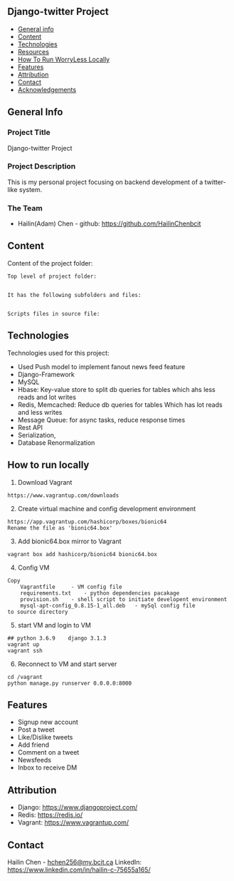 ## Django-twitter Project

- [General info](#general-info)
- [Content](#content)
- [Technologies](#technologies)
- [Resources](#resources)
- [How To Run WorryLess Locally](#how-to-run-worryless-locally)
- [Features](#features)
- [Attribution](#attribution)
- [Contact](#contact)
- [Acknowledgements](#acknowledgements)

## General Info

### Project Title 
Django-twitter Project

### Project Description
This is my personal project focusing on backend development of a twitter-like system.


### The Team
- Hailin(Adam) Chen - github: https://github.com/HailinChenbcit

## Content

Content of the project folder:

```
Top level of project folder:


It has the following subfolders and files:


Scripts files in source file:

```

## Technologies

Technologies used for this project:
- Used Push model to implement fanout news feed feature
- Django-Framework
- MySQL
- Hbase: Key-value store to split db queries for tables which ahs less reads and lot writes
- Redis, Memcached: Reduce db queries for tables Which has lot reads and less writes
- Message Queue: for async tasks, reduce response times
- Rest API 
- Serialization, 
- Database Renormalization

## How to run locally
1. Download Vagrant
```
https://www.vagrantup.com/downloads
```
2. Create virtual machine and config development environment
```
https://app.vagrantup.com/hashicorp/boxes/bionic64
Rename the file as 'bionic64.box'
```
3. Add bionic64.box mirror to Vagrant
```
vagrant box add hashicorp/bionic64 bionic64.box
```
4. Config VM
```
Copy 
    Vagrantfile     - VM config file
    requirements.txt    - python dependencies pacakage 
    provision.sh    - shell script to initiate developent environment
    mysql-apt-config_0.8.15-1_all.deb   - mySql config file
to source directory
```
5. start VM and login to VM
```
## python 3.6.9    django 3.1.3
vagrant up
vagrant ssh
```

6. Reconnect to VM and start server
```
cd /vagrant
python manage.py runserver 0.0.0.0:8000
```

## Features
- Signup new account
- Post a tweet
- Like/Dislike tweets
- Add friend
- Comment on a tweet
- Newsfeeds
- Inbox to receive DM

## Attribution
- Django: https://www.djangoproject.com/
- Redis: https://redis.io/
- Vagrant: https://www.vagrantup.com/

## Contact
Hailin Chen - hchen256@my.bcit.ca
LinkedIn: https://www.linkedin.com/in/hailin-c-75655a165/

